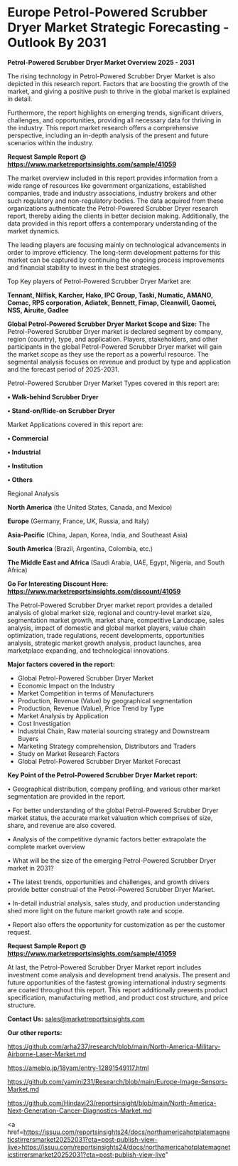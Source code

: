 # Europe Petrol-Powered Scrubber Dryer Market Strategic Forecasting - Outlook By 2031

<Strong> Petrol-Powered Scrubber Dryer Market Overview 2025 - 2031</strong>

The rising technology in Petrol-Powered Scrubber Dryer Market is also depicted in this research report. Factors that are boosting the growth of the market, and giving a positive push to thrive in the global market is explained in detail.

Furthermore, the report highlights on emerging trends, significant drivers, challenges, and opportunities, providing all necessary data for thriving in the industry. This report market research offers a comprehensive perspective, including an in-depth analysis of the present and future scenarios within the industry.

<strong>Request Sample Report @ <a href=https://www.marketreportsinsights.com/sample/41059>https://www.marketreportsinsights.com/sample/41059</a></strong>

The market overview included in this report provides information from a wide range of resources like government organizations, established companies, trade and industry associations, industry brokers and other such regulatory and non-regulatory bodies. The data acquired from these organizations authenticate the Petrol-Powered Scrubber Dryer research report, thereby aiding the clients in better decision making. Additionally, the data provided in this report offers a contemporary understanding of the market dynamics.

The leading players are focusing mainly on technological advancements in order to improve efficiency. The long-term development patterns for this market can be captured by continuing the ongoing process improvements and financial stability to invest in the best strategies.

Top Key players of Petrol-Powered Scrubber Dryer Market are:

<strong>Tennant, Nilfisk, Karcher, Hako, IPC Group, Taski, Numatic, AMANO, Comac, RPS corporation, Adiatek, Bennett, Fimap, Cleanwill, Gaomei, NSS, Airuite, Gadlee</strong>

<strong><b>Global Petrol-Powered Scrubber Dryer Market Scope and Size:</b></strong>
The Petrol-Powered Scrubber Dryer market is declared segment by company, region (country), type, and application. Players, stakeholders, and other participants in the global Petrol-Powered Scrubber Dryer market will gain the market scope as they use the report as a powerful resource. The segmental analysis focuses on revenue and product by type and application and the forecast period of 2025-2031.

Petrol-Powered Scrubber Dryer Market Types covered in this report are:

<strong>•  Walk-behind Scrubber Dryer

•  Stand-on/Ride-on Scrubber Dryer</strong>

Market Applications covered in this report are:

<strong>•  Commercial

•  Industrial

•  Institution

•  Others</strong> 

Regional Analysis

<strong>North America</strong> (the United States, Canada, and Mexico)

<strong>Europe</strong> (Germany, France, UK, Russia, and Italy)

<strong>Asia-Pacific</strong> (China, Japan, Korea, India, and Southeast Asia)

<strong>South America</strong> (Brazil, Argentina, Colombia, etc.)

<strong>The Middle East and Africa</strong> (Saudi Arabia, UAE, Egypt, Nigeria, and South Africa)

<strong>Go For Interesting Discount Here: <a href=https://www.marketreportsinsights.com/discount/41059>https://www.marketreportsinsights.com/discount/41059</a></strong>

The Petrol-Powered Scrubber Dryer market report provides a detailed analysis of global market size, regional and country-level market size, segmentation market growth, market share, competitive Landscape, sales analysis, impact of domestic and global market players, value chain optimization, trade regulations, recent developments, opportunities analysis, strategic market growth analysis, product launches, area marketplace expanding, and technological innovations.

<strong><b>Major factors covered in the report:</b></strong>
<ul>
  <li>Global Petrol-Powered Scrubber Dryer Market </li>
  <li>Economic Impact on the Industry</li>
  <li>Market Competition in terms of Manufacturers</li>
  <li>Production, Revenue (Value) by geographical segmentation</li>
  <li>Production, Revenue (Value), Price Trend by Type</li>
  <li>Market Analysis by Application</li>
  <li>Cost Investigation</li>
  <li>Industrial Chain, Raw material sourcing strategy and Downstream Buyers</li>
  <li>Marketing Strategy comprehension, Distributors and Traders</li>
  <li>Study on Market Research Factors</li>
  <li>Global Petrol-Powered Scrubber Dryer Market Forecast</li>
</ul>

<strong><b>Key Point of the Petrol-Powered Scrubber Dryer Market report:</b></strong>

• Geographical distribution, company profiling, and various other market segmentation are provided in the report.

• For better understanding of the global Petrol-Powered Scrubber Dryer market status, the accurate market valuation which comprises of size, share, and revenue are also covered.

• Analysis of the competitive dynamic factors better extrapolate the complete market overview

• What will be the size of the emerging Petrol-Powered Scrubber Dryer market in 2031?

• The latest trends, opportunities and challenges, and growth drivers provide better construal of the Petrol-Powered Scrubber Dryer Market.

• In-detail industrial analysis, sales study, and production understanding shed more light on the future market growth rate and scope.

• Report also offers the opportunity for customization as per the customer request.

<strong>Request Sample Report @ <a href=https://www.marketreportsinsights.com/sample/41059>https://www.marketreportsinsights.com/sample/41059</a></strong>

At last, the Petrol-Powered Scrubber Dryer Market report includes investment come analysis and development trend analysis. The present and future opportunities of the fastest growing international industry segments are coated throughout this report. This report additionally presents product specification, manufacturing method, and product cost structure, and price structure.

<strong>Contact Us:</strong>
sales@marketreportsinsights.com

<strong>Our other reports:</strong>

<a href=https://github.com/arha237/research/blob/main/North-America-Military-Airborne-Laser-Market.md>https://github.com/arha237/research/blob/main/North-America-Military-Airborne-Laser-Market.md</a>

<a href=https://ameblo.jp/18yam/entry-12891549117.html>https://ameblo.jp/18yam/entry-12891549117.html</a>

<a href=https://github.com/yamini231/Research/blob/main/Europe-Image-Sensors-Market.md>https://github.com/yamini231/Research/blob/main/Europe-Image-Sensors-Market.md</a>

<a href=https://github.com/Hindavi23/reportsinsight/blob/main/North-America-Next-Generation-Cancer-Diagnostics-Market.md>https://github.com/Hindavi23/reportsinsight/blob/main/North-America-Next-Generation-Cancer-Diagnostics-Market.md</a>

<a href=https://issuu.com/reportsinsights24/docs/northamericahotplatemagneticstirrersmarket20252031?cta=post-publish-view-live>https://issuu.com/reportsinsights24/docs/northamericahotplatemagneticstirrersmarket20252031?cta=post-publish-view-live</a>"
